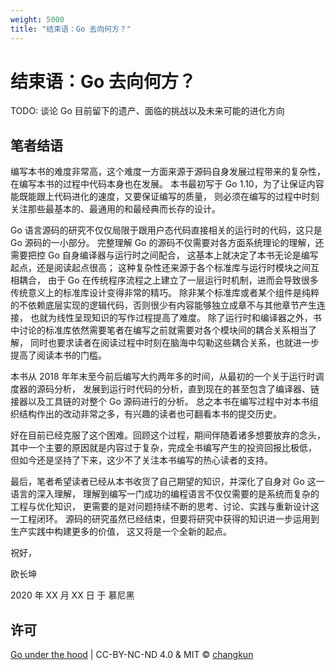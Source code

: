 ```yaml
---
weight: 5000
title: "结束语：Go 去向何方？"
---
```


# 结束语：Go 去向何方？

TODO: 谈论 Go 目前留下的遗产、面临的挑战以及未来可能的进化方向

## 笔者结语

编写本书的难度非常高，这个难度一方面来源于源码自身发展过程带来的复杂性，在编写本书的过程中代码本身也在发展。
本书最初写于 Go 1.10，为了让保证内容能既能跟上代码进化的速度，又要保证编写的质量，
则必须在编写的过程中时刻关注那些最基本的、最通用的和最经典而长存的设计。

Go 语言源码的研究不仅仅局限于跟用户态代码直接相关的运行时的代码，这只是 Go 源码的一小部分。
完整理解 Go 的源码不仅需要对各方面系统理论的理解，还需要把控 Go 自身编译器与运行时之间配合，
这基本上就决定了本书无论是编写起点，还是阅读起点很高；
这种复杂性还来源于各个标准库与运行时模块之间互相耦合，
由于 Go 在传统程序流程之上建立了一层运行时机制，进而会导致很多传统意义上的标准库设计变得非常的精巧。
除非某个标准库或者某个组件是纯粹的不依赖底层实现的逻辑代码，否则很少有内容能够独立成章不与其他章节产生连接，
也就为线性呈现知识的写作过程提高了难度。
除了运行时和编译器之外，书中讨论的标准库依然需要笔者在编写之前就需要对各个模块间的耦合关系相当了解，
同时也要求读者在阅读过程中时刻在脑海中勾勒这些耦合关系，也就进一步提高了阅读本书的门槛。

本书从 2018 年年末至今前后编写大约两年多的时间，从最初的一个关于运行时调度器的源码分析，
发展到运行时代码的分析，直到现在的甚至包含了编译器、链接器以及工具链的对整个 Go 源码进行的分析。
总之本书在编写过程中对本书组织结构作出的改动非常之多，有兴趣的读者也可翻看本书的提交历史。

好在目前已经克服了这个困难。回顾这个过程，期间伴随着诸多想要放弃的念头，
其中一个主要的原因就是内容过于复杂，完成全书编写产生的投资回报比极低，
但如今还是坚持了下来，这少不了关注本书编写的热心读者的支持。

最后，笔者希望读者已经从本书收货了自己期望的知识，并深化了自身对 Go 这一语言的深入理解，
理解到编写一门成功的编程语言不仅仅需要的是系统而复杂的工程与优化知识，
更需要的是对问题持续不断的思考、讨论、实践与重新设计这一工程闭环。
源码的研究虽然已经结束，但要将研究中获得的知识进一步运用到生产实践中构建更多的价值，
这又将是一个全新的起点。

祝好，

欧长坤 

2020 年 XX 月 XX 日 于 慕尼黑

## 许可

[Go under the hood](https://github.com/changkun/go-under-the-hood) | CC-BY-NC-ND 4.0 & MIT &copy; [changkun](https://changkun.de)
